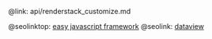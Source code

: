 @link: api/renderstack_customize.md

@seolinktop: [easy javascript framework](https://webix.com)
@seolink: [dataview](https://webix.com/widget/dataview/)